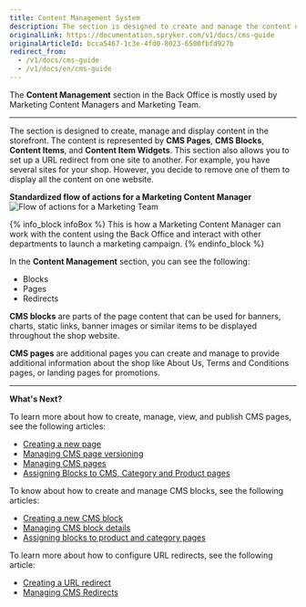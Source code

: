 ```yaml
---
title: Content Management System
description: The section is designed to create and manage the content of your shop in the Back Office.
originalLink: https://documentation.spryker.com/v1/docs/cms-guide
originalArticleId: bcca5467-1c3e-4fd0-8023-6500fbfd927b
redirect_from:
  - /v1/docs/cms-guide
  - /v1/docs/en/cms-guide
---
```


The **Content Management** section in the Back Office is mostly used by Marketing Content Managers and Marketing Team.
***
The section is designed to create, manage and display content in the storefront. The content is represented by **CMS Pages**, **CMS Blocks**, **Content Items**, and **Content Item Widgets**. This section also allows you to set up a URL redirect from one site to another. For example, you have several sites for your shop. However, you decide to remove one of them to display all the content on one website.

**Standardized flow of actions for a Marketing Content Manager**
![Flow of actions for a Marketing Team](https://spryker.s3.eu-central-1.amazonaws.com/docs/User+Guides/Back+Office+User+Guides/Content+Management+System/content-management-section.png)

{% info_block infoBox %}
This is how a Marketing Content Manager can work with the content using the Back Office and interact with other departments to launch a marketing campaign.
{% endinfo_block %}

In the **Content Management** section, you can see the following:

* Blocks
* Pages
* Redirects

**CMS blocks** are parts of the page content that can be used for banners, charts, static links, banner images or similar items to be displayed throughout the shop website.

**CMS pages** are additional pages you can create and manage to provide additional information about the shop like About Us, Terms and Conditions pages, or landing pages for promotions.

***
**What's Next?**

To learn more about how to create, manage, view, and publish CMS pages, see the following articles:

* [Creating a new page](/docs/scos/user/user-guides/{{page.version}}/back-office-user-guide/content/pages/creating-cms-pages.html)
* [Managing CMS page versioning](/docs/scos/user/user-guides/{{page.version}}/back-office-user-guide/content/pages/managing-cms-page-versions.html)
* [Managing CMS pages](/docs/scos/user/user-guides/{{page.version}}/back-office-user-guide/content/pages/managing-cms-pages.html)
* [Assigning Blocks to CMS, Category and Product pages](/docs/scos/user/user-guides/{{page.version}}/back-office-user-guide/content/blocks/assigning-blocks-to-category-or-product-pages.html)

To know about how to create and manage CMS blocks, see the following articles:

* [Creating a new CMS block](/docs/scos/user/user-guides/{{page.version}}/back-office-user-guide/content/blocks/creating-cms-blocks.html)
* [Managing CMS block details](/docs/scos/user/user-guides/{{page.version}}/back-office-user-guide/content/blocks/managing-cms-blocks.html)
* [Assigning blocks to product and category pages](/docs/scos/user/user-guides/{{page.version}}/back-office-user-guide/content/blocks/assigning-blocks-to-category-or-product-pages.html)

To learn more about how to configure URL redirects, see the following article:

* [Creating a URL redirect](/docs/scos/user/user-guides/{{page.version}}/back-office-user-guide/content/redirects/creating-cms-redirects.html)
* [Managing CMS Redirects](https://documentation.spryker.com/v1/docs/managing-cms-redirects)
